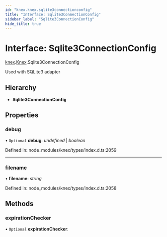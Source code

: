 ```yaml
---
id: "knex.knex.sqlite3connectionconfig"
title: "Interface: Sqlite3ConnectionConfig"
sidebar_label: "Sqlite3ConnectionConfig"
hide_title: true
---
```


# Interface: Sqlite3ConnectionConfig

[knex](../modules/knex.md).[Knex](../modules/knex.knex-1.md).Sqlite3ConnectionConfig

Used with SQLite3 adapter

## Hierarchy

* **Sqlite3ConnectionConfig**

## Properties

### debug

• `Optional` **debug**: *undefined* \| *boolean*

Defined in: node_modules/knex/types/index.d.ts:2059

___

### filename

• **filename**: *string*

Defined in: node_modules/knex/types/index.d.ts:2058

## Methods

### expirationChecker

• `Optional` **expirationChecker**:
